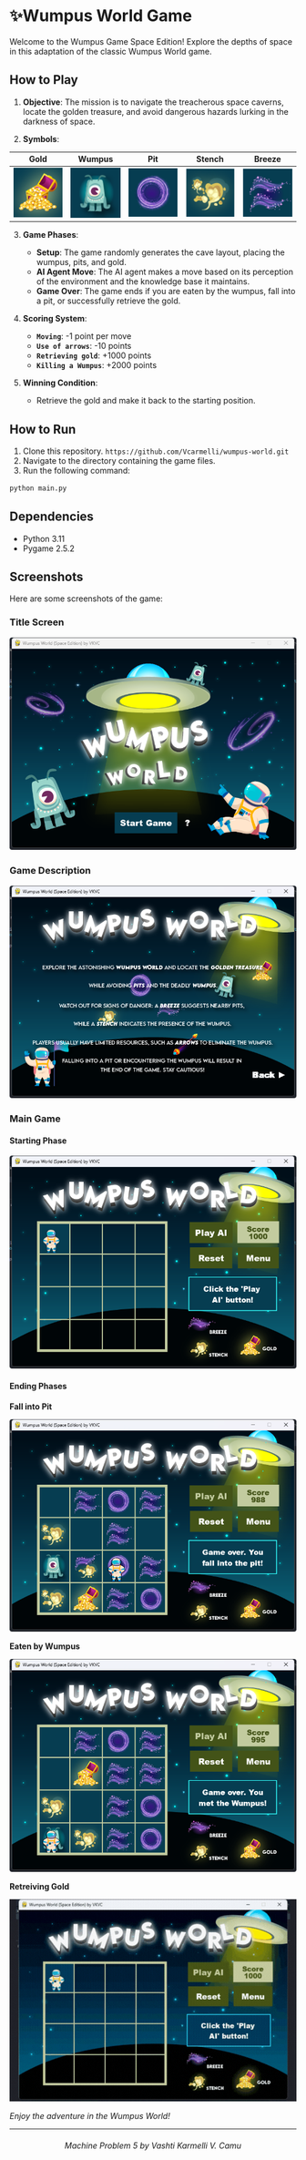 # ✨Wumpus World Game

Welcome to the Wumpus Game Space Edition! Explore the depths of space in this adaptation of the classic Wumpus World game.


## How to Play

1. **Objective**: The mission is to navigate the treacherous space caverns, locate the golden treasure, and avoid dangerous hazards lurking in the darkness of space. 
   
2. **Symbols**:
   
| Gold | Wumpus | Pit | Stench | Breeze |
| :---: | :---: | :---: | :---: | :---: |
| ![Gold](assets/cell_gold.png) | ![Wumpus](assets/cell_wumpus.png) | ![Pit](assets/cell_pit.png) | ![Stench](assets/cell_stench.png) | ![Breeze](assets/cell_breeze.png) |


3. **Game Phases**:
   - **Setup**: The game randomly generates the cave layout, placing the wumpus, pits, and gold.
   - **AI Agent Move**: The AI agent makes a move based on its perception of the environment and the knowledge base it maintains.
   - **Game Over**: The game ends if you are eaten by the wumpus, fall into a pit, or successfully retrieve the gold.


4. **Scoring System**:
    - **`Moving`**: -1 point per move
    - **`Use of arrows`**: -10 points
    - **`Retrieving gold`**: +1000 points
    - **`Killing a Wumpus`**: +2000 points
  
   
5. **Winning Condition**:
   - Retrieve the gold and make it back to the starting position.
     

## How to Run

1. Clone this repository.  ` https://github.com/Vcarmelli/wumpus-world.git  `
2. Navigate to the directory containing the game files.
3. Run the following command:

```bash
python main.py
```


## Dependencies
- Python 3.11
- Pygame 2.5.2


## Screenshots

Here are some screenshots of the game:

### Title Screen
![Title Screen](screenshots/title-screen.png)

### Game Description
![Game Description](screenshots/game-description.png)

### Main Game
#### Starting Phase
![Starting Phase](screenshots/game-1.png)

#### Ending Phases
**Fall into Pit**

![Fall into Pit](screenshots/game-pit.png)

**Eaten by Wumpus**

![Eaten by Wumpus](screenshots/game-wumpus.png)

**Retreiving Gold**

![Winning Phase](screenshots/wumpus-world.gif)


_Enjoy the adventure in the Wumpus World!_


---


<div align="center">
  <h6>Machine Problem 5 by Vashti Karmelli V. Camu</h6>
</div> 
